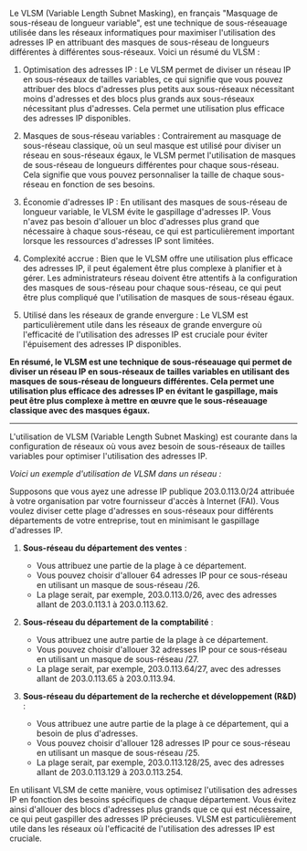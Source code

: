 Le VLSM (Variable Length Subnet Masking), en français "Masquage de sous-réseau de longueur variable", est une technique de sous-réseauage utilisée dans les réseaux informatiques pour maximiser l'utilisation des adresses IP en attribuant des masques de sous-réseau de longueurs différentes à différentes sous-réseaux. Voici un résumé du VLSM :

1. Optimisation des adresses IP : Le VLSM permet de diviser un réseau IP en sous-réseaux de tailles variables, ce qui signifie que vous pouvez attribuer des blocs d'adresses plus petits aux sous-réseaux nécessitant moins d'adresses et des blocs plus grands aux sous-réseaux nécessitant plus d'adresses. Cela permet une utilisation plus efficace des adresses IP disponibles.

2. Masques de sous-réseau variables : Contrairement au masquage de sous-réseau classique, où un seul masque est utilisé pour diviser un réseau en sous-réseaux égaux, le VLSM permet l'utilisation de masques de sous-réseau de longueurs différentes pour chaque sous-réseau. Cela signifie que vous pouvez personnaliser la taille de chaque sous-réseau en fonction de ses besoins.

3. Économie d'adresses IP : En utilisant des masques de sous-réseau de longueur variable, le VLSM évite le gaspillage d'adresses IP. Vous n'avez pas besoin d'allouer un bloc d'adresses plus grand que nécessaire à chaque sous-réseau, ce qui est particulièrement important lorsque les ressources d'adresses IP sont limitées.

4. Complexité accrue : Bien que le VLSM offre une utilisation plus efficace des adresses IP, il peut également être plus complexe à planifier et à gérer. Les administrateurs réseau doivent être attentifs à la configuration des masques de sous-réseau pour chaque sous-réseau, ce qui peut être plus compliqué que l'utilisation de masques de sous-réseau égaux.

5. Utilisé dans les réseaux de grande envergure : Le VLSM est particulièrement utile dans les réseaux de grande envergure où l'efficacité de l'utilisation des adresses IP est cruciale pour éviter l'épuisement des adresses IP disponibles.

**En résumé, le VLSM est une technique de sous-réseauage qui permet de diviser un réseau IP en sous-réseaux de tailles variables en utilisant des masques de sous-réseau de longueurs différentes. Cela permet une utilisation plus efficace des adresses IP en évitant le gaspillage, mais peut être plus complexe à mettre en œuvre que le sous-réseauage classique avec des masques égaux.**

---

L'utilisation de VLSM (Variable Length Subnet Masking) est courante dans la configuration de réseaux où vous avez besoin de sous-réseaux de tailles variables pour optimiser l'utilisation des adresses IP.

_Voici un exemple d'utilisation de VLSM dans un réseau :_

Supposons que vous ayez une adresse IP publique 203.0.113.0/24 attribuée à votre organisation par votre fournisseur d'accès à Internet (FAI). Vous voulez diviser cette plage d'adresses en sous-réseaux pour différents départements de votre entreprise, tout en minimisant le gaspillage d'adresses IP.

1. **Sous-réseau du département des ventes** :

   - Vous attribuez une partie de la plage à ce département.
   - Vous pouvez choisir d'allouer 64 adresses IP pour ce sous-réseau en utilisant un masque de sous-réseau /26.
   - La plage serait, par exemple, 203.0.113.0/26, avec des adresses allant de 203.0.113.1 à 203.0.113.62.

2. **Sous-réseau du département de la comptabilité** :

   - Vous attribuez une autre partie de la plage à ce département.
   - Vous pouvez choisir d'allouer 32 adresses IP pour ce sous-réseau en utilisant un masque de sous-réseau /27.
   - La plage serait, par exemple, 203.0.113.64/27, avec des adresses allant de 203.0.113.65 à 203.0.113.94.

3. **Sous-réseau du département de la recherche et développement (R&D)** :
   - Vous attribuez une autre partie de la plage à ce département, qui a besoin de plus d'adresses.
   - Vous pouvez choisir d'allouer 128 adresses IP pour ce sous-réseau en utilisant un masque de sous-réseau /25.
   - La plage serait, par exemple, 203.0.113.128/25, avec des adresses allant de 203.0.113.129 à 203.0.113.254.

En utilisant VLSM de cette manière, vous optimisez l'utilisation des adresses IP en fonction des besoins spécifiques de chaque département. Vous évitez ainsi d'allouer des blocs d'adresses plus grands que ce qui est nécessaire, ce qui peut gaspiller des adresses IP précieuses. VLSM est particulièrement utile dans les réseaux où l'efficacité de l'utilisation des adresses IP est cruciale.
